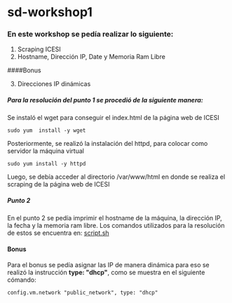 # sd-workshop1

### En este workshop se pedía realizar lo siguiente: 

1. Scraping ICESI
2. Hostname, Dirección IP, Date y Memoria Ram Libre

####Bonus

3. Direcciones IP dinámicas


##### Para la resolución del punto 1 se procedió de la siguiente manera: 

Se instaló el wget para conseguir el index.html de la página web de ICESI

`sudo yum  install -y wget`

Posteriormente, se realizó la instalación del httpd, para colocar como servidor la máquina virtual

`sudo yum install -y httpd`

Luego, se debía acceder al directorio /var/www/html en donde se realiza el scraping de la página web de ICESI

##### Punto 2

En el punto 2 se pedía imprimir el hostname de la máquina, la dirección IP, la fecha y la memoria ram libre. Los comandos utilizados para la resolución de estos se encuentra en: 
[script.sh](https://github.com/DanielCerquera13/sd-workshop1/blob/master/script.sh "script.sh")

#### Bonus
Para el bonus se pedía asignar las IP de manera dinámica para eso se realizó la instrucción **type: "dhcp"**, como se muestra en el siguiente cómando:

`config.vm.network "public_network", type: "dhcp"`
